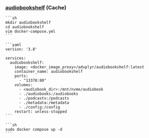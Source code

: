 ### [audiobookshelf](https://github.com/advplyr/audiobookshelf) (Cache)

````{tab} Docker compose
```sh
mkdir audiobookshelf
cd audiobookshelf
vim docker-compose.yml
```

```yaml
version: '3.8'

services:
  audiobookshelf:
    image: <docker_image_proxy>/advplyr/audiobookshelf:latest
    container_name: audiobookshelf
    ports:
      - "13378:80"
    volumes:
      - <audiobook_dir>:/mnt/nvme/audiobook
      - ./audiobooks:/audiobooks
      - ./podcasts:/podcasts
      - ./metadata:/metadata
      - ./config:/config
    restart: unless-stopped
```

```sh
sudo docker compose up -d
```
````

[^1]: [Docker Compose](https://www.audiobookshelf.org/docs/#docker-compose-install)